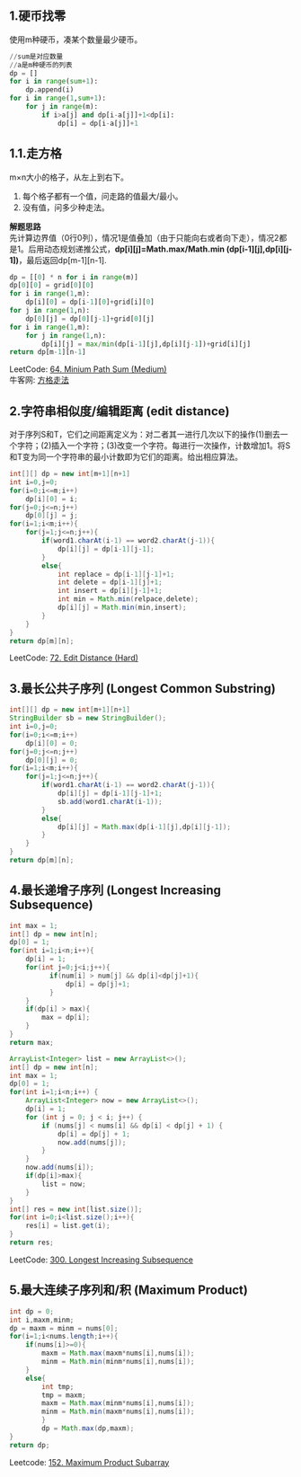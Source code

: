 ## **1.硬币找零**
使用m种硬币，凑某个数量最少硬币。
```python
//sum是对应数量
//a是m种硬币的列表
dp = []
for i in range(sum+1):
    dp.append(i)
for i in range(1,sum+1):
    for j in range(m):
        if i>a[j] and dp[i-a[j]]+1<dp[i]:
            dp[i] = dp[i-a[j]]+1
```
## 1.1.走方格
m&times;n大小的格子，从左上到右下。
1. 每个格子都有一个值，问走路的值最大/最小。  
2. 没有值，问多少种走法。 
 
**解题思路**  
先计算边界值（0行0列），情况1是值叠加（由于只能向右或者向下走），情况2都是1。后用动态规划递推公式，**dp[i][j]=Math.max/Math.min (dp[i-1][j],dp[i][j-1])**，最后返回dp[m-1][n-1].
```python
dp = [[0] * n for i in range(m)]
dp[0][0] = grid[0][0]
for i in range(1,m):
    dp[i][0] = dp[i-1][0]+grid[i][0]
for j in range(1,n):
    dp[0][j] = dp[0][j-1]+grid[0][j]
for i in range(1,m):
    for j in range(1,n):
        dp[i][j] = max/min(dp[i-1][j],dp[i][j-1])+grid[i][j]
return dp[m-1][n-1]
```
LeetCode: [64. Minium Path Sum (Medium)](https://leetcode.com/problems/minimum-path-sum/)  
牛客网: [方格走法](https://www.nowcoder.com/questionTerminal/79b289947d854a759525dd937aa14762)  

## **2.字符串相似度/编辑距离 (edit distance)**
对于序列S和T，它们之间距离定义为：对二者其一进行几次以下的操作(1)删去一个字符；(2)插入一个字符；(3)改变一个字符。每进行一次操作，计数增加1。将S和T变为同一个字符串的最小计数即为它们的距离。给出相应算法。
```java
int[][] dp = new int[m+1][n+1]
int i=0,j=0;
for(i=0;i<=m;i++)
    dp[i][0] = i;
for(j=0;j<=n;j++)
    dp[0][j] = j;
for(i=1;i<m;i++){
    for(j=1;j<=n;j++){
        if(word1.charAt(i-1) == word2.charAt(j-1)){
            dp[i][j] = dp[i-1][j-1];
        }
        else{
            int replace = dp[i-1][j-1]+1;
            int delete = dp[i-1][j]+1;
            int insert = dp[i][j-1]+1;
            int min = Math.min(relpace,delete);
            dp[i][j] = Math.min(min,insert);
        }
    }
}
return dp[m][n];
```
LeetCode: [72. Edit Distance (Hard)](https://leetcode.com/problems/edit-distance/)

## **3.最长公共子序列 (Longest Common Substring)**
```java
int[][] dp = new int[m+1][n+1]
StringBuilder sb = new StringBuilder();
int i=0,j=0;
for(i=0;i<=m;i++)
    dp[i][0] = 0;
for(j=0;j<=n;j++)
    dp[0][j] = 0;
for(i=1;i<m;i++){
    for(j=1;j<=n;j++){
        if(word1.charAt(i-1) == word2.charAt(j-1)){
            dp[i][j] = dp[i-1][j-1]+1;
            sb.add(word1.charAt(i-1));
        }
        else{
            dp[i][j] = Math.max(dp[i-1][j],dp[i][j-1]);
        }
    }
}
return dp[m][n];
```
## **4.最长递增子序列 (Longest Increasing Subsequence)**
```java
int max = 1;
int[] dp = new int[n];
dp[0] = 1;
for(int i=1;i<n;i++){
    dp[i] = 1;
    for(int j=0;j<i;j++){
          if(num[i] > num[j] && dp[i]<dp[j]+1){
              dp[i] = dp[j]+1;
          }      
    }
    if(dp[i] > max){
        max = dp[i];
    }
}   
return max;
```
```java
ArrayList<Integer> list = new ArrayList<>();
int[] dp = new int[n];
int max = 1;
dp[0] = 1;
for(int i=1;i<n;i++) {
    ArrayList<Integer> now = new ArrayList<>();
    dp[i] = 1;
    for (int j = 0; j < i; j++) {
        if (nums[j] < nums[i] && dp[i] < dp[j] + 1) {
            dp[i] = dp[j] + 1;
            now.add(nums[j]);
        }
    }
    now.add(nums[i]);
    if(dp[i]>max){
        list = now;
    }
}
int[] res = new int[list.size()];
for(int i=0;i<list.size();i++){
    res[i] = list.get(i);
}
return res;
```
LeetCode: [300. Longest Increasing Subsequence](https://leetcode.com/problems/longest-increasing-subsequence/)

## **5.最大连续子序列和/积 (Maximum Product)**
```java
int dp = 0;
int i,maxm,minm;
dp = maxm = minm = nums[0];
for(i=1;i<nums.length;i++){
    if(nums[i]>=0){
        maxm = Math.max(maxm*nums[i],nums[i]);
        minm = Math.min(minm*nums[i],nums[i]);
    }
    else{
        int tmp;
        tmp = maxm;
        maxm = Math.max(minm*nums[i],nums[i]);
        minm = Math.min(maxm*nums[i],nums[i]);
        }
        dp = Math.max(dp,maxm);
}
return dp;
```
Leetcode: [152. Maximum Product Subarray](https://leetcode.com/problems/maximum-product-subarray/)